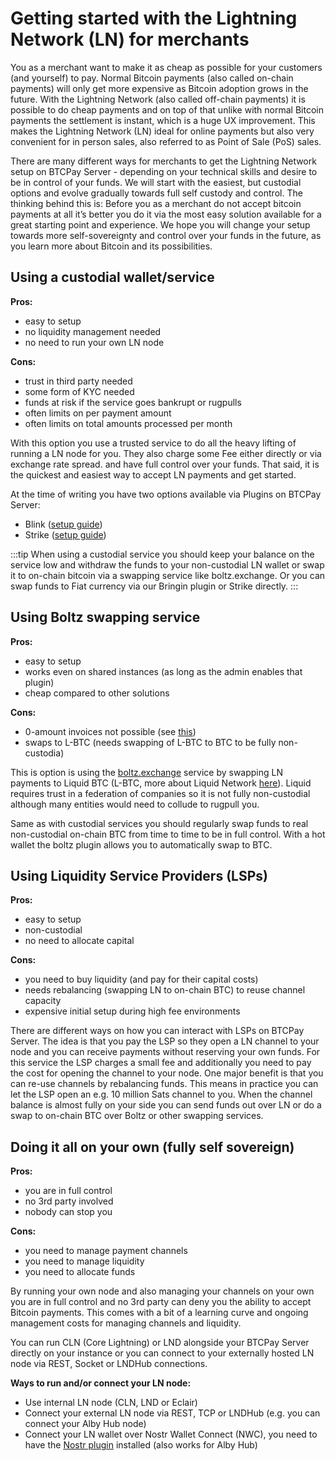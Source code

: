 # Getting started with the Lightning Network (LN) for merchants

You as a merchant want to make it as cheap as possible for your customers (and yourself) to pay. Normal Bitcoin payments (also called on-chain payments) will only get more expensive as Bitcoin adoption grows in the future. With the Lightning Network (also called off-chain payments) it is possible to do cheap payments and on top of that unlike with normal Bitcoin payments the settlement is instant, which is a huge UX improvement. This makes the Lightning Network (LN) ideal for online payments but also very convenient for in person sales, also referred to as Point of Sale (PoS) sales.

There are many different ways for merchants to get the Lightning Network setup on BTCPay Server - depending on your technical skills and desire to be in control of your funds. We will start with the easiest, but custodial options and evolve gradually towards full self custody and control. The thinking behind this is: Before you as a merchant do not accept bitcoin payments at all it’s better you do it via the most easy solution available for a great starting point and experience. We hope you will change your setup towards more self-sovereignty and control over your funds in the future, as you learn more about Bitcoin and its possibilities.


## Using a custodial wallet/service

**Pros:**
* easy to setup
* no liquidity management needed
* no need to run your own LN node

**Cons:**
* trust in third party needed
* some form of KYC needed
* funds at risk if the service goes bankrupt or rugpulls
* often limits on per payment amount
* often limits on total amounts processed per month

With this option you use a trusted service to do all the heavy lifting of running a LN node for you. They also charge some Fee either directly or via exchange rate spread. and have full control over your funds. That said, it is the quickest and easiest way to accept LN payments and get started.

At the time of writing you have two options available via Plugins on BTCPay Server:

* Blink ([setup guide](https://dev.blink.sv/examples/btcpayserver-plugin))
* Strike ([setup guide](https://github.com/rockstardev/strike-btcpayserver-plugin))

:::tip
When using a custodial service you should keep your balance on the service low and withdraw the funds to your non-custodial LN wallet or swap it to on-chain bitcoin via a swapping service like boltz.exchange. Or you can swap funds to Fiat currency via our Bringin plugin or Strike directly.
:::

## Using Boltz swapping service

**Pros:**
* easy to setup
* works even on shared instances (as long as the admin enables that plugin)
* cheap compared to other solutions

**Cons:**
* 0-amount invoices not possible (see [this](https://docs.boltz.exchange/boltz-btcpay-plugin/limitations))
* swaps to L-BTC (needs swapping of L-BTC to BTC to be fully non-custodia)

This is option is using the [boltz.exchange](https://boltz.exchange) service by swapping LN payments to Liquid BTC (L-BTC, more about Liquid Network [here](https://liquid.net)). Liquid requires trust in a federation of companies so it is not fully non-custodial although many entities would need to collude to rugpull you.

Same as with custodial services you should regularly swap funds to real non-custodial on-chain BTC from time to time to be in full control. With a hot wallet the boltz plugin allows you to automatically swap to BTC.


## Using Liquidity Service Providers (LSPs)

**Pros:**
* easy to setup
* non-custodial
* no need to allocate capital

**Cons:**
* you need to buy liquidity (and pay for their capital costs)
* needs rebalancing (swapping LN to on-chain BTC) to reuse channel capacity
* expensive initial setup during high fee environments

There are different ways on how you can interact with LSPs on BTCPay Server. The idea is that you pay the LSP so they open a LN channel to your node and you can receive payments without reserving your own funds. For this service the LSP charges a small fee and additionally you need to pay the cost for opening the channel to your node. One major benefit is that you can re-use channels by rebalancing funds. This means in practice you can let the LSP open an e.g. 10 million Sats channel to you. When the channel balance is almost fully on your side you can send funds out over LN or do a swap to on-chain BTC over Boltz or other swapping services.


## Doing it all on your own (fully self sovereign)

**Pros:**
* you are in full control
* no 3rd party involved
* nobody can stop you

**Cons:**
* you need to manage payment channels
* you need to manage liquidity
* you need to allocate funds

By running your own node and also managing your channels on your own you are in full control and no 3rd party can deny you the ability to accept Bitcoin payments. This comes with a bit of a learning curve and ongoing management costs for managing channels and liquidity.

You can run CLN (Core Lightning) or LND alongside your BTCPay Server directly on your instance or you can connect to your externally hosted LN node via REST, Socket or LNDHub connections.

**Ways to run and/or connect your LN node:**
* Use internal LN node (CLN, LND or Eclair)
* Connect your external LN node via REST, TCP or LNDHub (e.g. you can connect your Alby Hub node)
* Connect your LN wallet over Nostr Wallet Connect (NWC), you need to have the [Nostr plugin](https://github.com/Kukks/BTCPayServerPlugins/tree/master/Plugins/BTCPayServer.Plugins.NIP05) installed (also works for Alby Hub)
